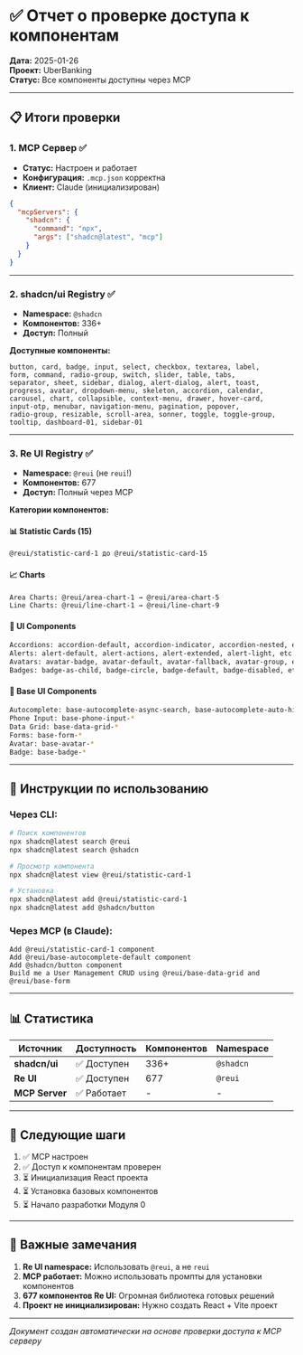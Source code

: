 # ✅ Отчет о проверке доступа к компонентам

**Дата:** 2025-01-26  
**Проект:** UberBanking  
**Статус:** Все компоненты доступны через MCP

---

## 📋 Итоги проверки

### 1. MCP Сервер ✅
- **Статус:** Настроен и работает
- **Конфигурация:** `.mcp.json` корректна
- **Клиент:** Claude (инициализирован)

```json
{
  "mcpServers": {
    "shadcn": {
      "command": "npx",
      "args": ["shadcn@latest", "mcp"]
    }
  }
}
```

---

### 2. shadcn/ui Registry ✅
- **Namespace:** `@shadcn`
- **Компонентов:** 336+
- **Доступ:** Полный

**Доступные компоненты:**
```
button, card, badge, input, select, checkbox, textarea, label,
form, command, radio-group, switch, slider, table, tabs, 
separator, sheet, sidebar, dialog, alert-dialog, alert, toast,
progress, avatar, dropdown-menu, skeleton, accordion, calendar,
carousel, chart, collapsible, context-menu, drawer, hover-card,
input-otp, menubar, navigation-menu, pagination, popover,
radio-group, resizable, scroll-area, sonner, toggle, toggle-group,
tooltip, dashboard-01, sidebar-01
```

---

### 3. Re UI Registry ✅
- **Namespace:** `@reui` (не `reui`!)
- **Компонентов:** 677
- **Доступ:** Полный через MCP

**Категории компонентов:**

#### 📊 Statistic Cards (15)
```bash
@reui/statistic-card-1 до @reui/statistic-card-15
```

#### 📈 Charts
```bash
Area Charts: @reui/area-chart-1 → @reui/area-chart-5
Line Charts: @reui/line-chart-1 → @reui/line-chart-9
```

#### 🎨 UI Components
```bash
Accordions: accordion-default, accordion-indicator, accordion-nested, etc.
Alerts: alert-default, alert-actions, alert-extended, alert-light, etc.
Avatars: avatar-badge, avatar-default, avatar-fallback, avatar-group, etc.
Badges: badge-as-child, badge-circle, badge-default, badge-disabled, etc.
```

#### 🔧 Base UI Components
```bash
Autocomplete: base-autocomplete-async-search, base-autocomplete-auto-highlight, etc.
Phone Input: base-phone-input-*
Data Grid: base-data-grid-*
Forms: base-form-*
Avatar: base-avatar-*
Badge: base-badge-*
```

---

## 🚀 Инструкции по использованию

### Через CLI:
```bash
# Поиск компонентов
npx shadcn@latest search @reui
npx shadcn@latest search @shadcn

# Просмотр компонента
npx shadcn@latest view @reui/statistic-card-1

# Установка
npx shadcn@latest add @reui/statistic-card-1
npx shadcn@latest add @shadcn/button
```

### Через MCP (в Claude):
```
Add @reui/statistic-card-1 component
Add @reui/base-autocomplete-default component
Add @shadcn/button component
Build me a User Management CRUD using @reui/base-data-grid and @reui/base-form
```

---

## 📊 Статистика

| Источник | Доступность | Компонентов | Namespace |
|----------|-------------|-------------|-----------|
| **shadcn/ui** | ✅ Доступен | 336+ | `@shadcn` |
| **Re UI** | ✅ Доступен | 677 | `@reui` |
| **MCP Server** | ✅ Работает | - | - |

---

## 🎯 Следующие шаги

1. ✅ MCP настроен
2. ✅ Доступ к компонентам проверен
3. ⏳ Инициализация React проекта
4. ⏳ Установка базовых компонентов
5. ⏳ Начало разработки Модуля 0

---

## 📝 Важные замечания

1. **Re UI namespace:** Использовать `@reui`, а не `reui`
2. **MCP работает:** Можно использовать промпты для установки компонентов
3. **677 компонентов Re UI:** Огромная библиотека готовых решений
4. **Проект не инициализирован:** Нужно создать React + Vite проект

---

*Документ создан автоматически на основе проверки доступа к MCP серверу*
